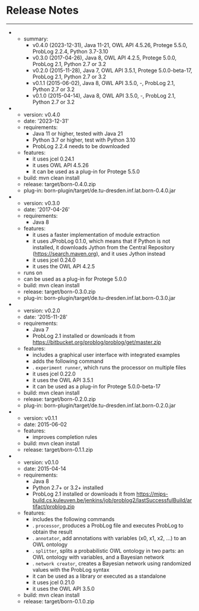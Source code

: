 # Release Notes

---
- - summary:
    - v0.4.0 (2023-12-31), Java 11-21, OWL API 4.5.26, Protege 5.5.0, ProbLog 2.2.4,
      Python 3.7-3.10
    - v0.3.0 (2017-04-26), Java 8, OWL API 4.2.5, Protege 5.0.0, ProbLog 2.1, Python
      2.7 or 3.2
    - v0.2.0 (2015-11-28), Java 7, OWL API 3.5.1, Protege 5.0.0-beta-17, ProbLog 2.1,
      Python 2.7 or 3.2
    - v0.1.1 (2015-06-02), Java 8, OWL API 3.5.0, -, ProbLog 2.1, Python 2.7 or 3.2
    - v0.1.0 (2015-04-14), Java 8, OWL API 3.5.0, -, ProbLog 2.1, Python 2.7 or 3.2
- - version: v0.4.0
  - date: '2023-12-31'
  - requirements:
    - Java 11 or higher, tested with Java 21
    - Python 3.7 or higher, test with Python 3.10
    - ProbLog 2.2.4 needs to be downloaded
  - features:
    - it uses jcel 0.24.1
    - it uses OWL API 4.5.26
    - it can be used as a plug-in for Protege 5.5.0
  - build: mvn clean install
  - release: target/born-0.4.0.zip
  - plug-in: born-plugin/target/de.tu-dresden.inf.lat.born-0.4.0.jar
- - version: v0.3.0
  - date: '2017-04-26'
  - requirements:
    - Java 8
  - features:
    - it uses a faster implementation of module extraction
    - it uses JProbLog 0.1.0, which means that if Python is not installed, it downloads
      Jython from the Central Repository (https://search.maven.org), and it uses
      Jython instead
    - it uses jcel 0.24.0
    - it uses the OWL API 4.2.5
  - runs on
  - can be used as a plug-in for Protege 5.0.0
  - build: mvn clean install
  - release: target/born-0.3.0.zip
  - plug-in: born-plugin/target/de.tu-dresden.inf.lat.born-0.3.0.jar
- - version: v0.2.0
  - date: '2015-11-28'
  - requirements:
    - Java 7
    - ProbLog 2.1 installed or downloads it from https://bitbucket.org/problog/problog/get/master.zip
  - features:
    - includes a graphical user interface with integrated examples
    - adds the following command
    - . `experiment runner`, which runs the processor on multiple files
    - it uses jcel 0.22.0
    - it uses the OWL API 3.5.1
    - it can be used as a plug-in for Protege 5.0.0-beta-17
  - build: mvn clean install
  - release: target/born-0.2.0.zip
  - plug-in: born-plugin/target/de.tu-dresden.inf.lat.born-0.2.0.jar
- - version: v0.1.1
  - date: 2015-06-02
  - features:
    - improves completion rules
  - build: mvn clean install
  - release: target/born-0.1.1.zip
- - version: v0.1.0
  - date: 2015-04-14
  - requirements:
    - Java 8
    - Python 2.7+ or 3.2+ installed
    - ProbLog 2.1 installed or downloads it from https://mips-build.cs.kuleuven.be/jenkins/job/problog2/lastSuccessfulBuild/artifact/problog.zip
  - features:
    - includes the following commands
    - . `processor`, produces a ProbLog file and executes ProbLog to obtain the result
    - . `annotator`, add annotations with variables (x0, x1, x2, ...) to an OWL ontology
    - . `splitter`, splits a probabilistic OWL ontology in two parts: an OWL ontology
        with variables, and a Bayesian network
    - . `network creator`, creates a Bayesian network using randomized values with
      the ProbLog syntax
    - it can be used as a library or executed as a standalone
    - it uses jcel 0.21.0
    - it uses the OWL API 3.5.0
  - build: mvn clean install
  - release: target/born-0.1.0.zip


